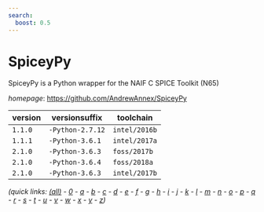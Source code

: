 ```yaml
---
search:
  boost: 0.5
---
```

# SpiceyPy

SpiceyPy is a Python wrapper for the NAIF C SPICE Toolkit (N65)

*homepage*: <https://github.com/AndrewAnnex/SpiceyPy>

version | versionsuffix | toolchain
--------|---------------|----------
``1.1.0`` | ``-Python-2.7.12`` | ``intel/2016b``
``1.1.1`` | ``-Python-3.6.1`` | ``intel/2017a``
``2.1.0`` | ``-Python-3.6.3`` | ``foss/2017b``
``2.1.0`` | ``-Python-3.6.4`` | ``foss/2018a``
``2.1.0`` | ``-Python-3.6.3`` | ``intel/2017b``


*(quick links: [(all)](../index.md) - [0](../0/index.md) - [a](../a/index.md) - [b](../b/index.md) - [c](../c/index.md) - [d](../d/index.md) - [e](../e/index.md) - [f](../f/index.md) - [g](../g/index.md) - [h](../h/index.md) - [i](../i/index.md) - [j](../j/index.md) - [k](../k/index.md) - [l](../l/index.md) - [m](../m/index.md) - [n](../n/index.md) - [o](../o/index.md) - [p](../p/index.md) - [q](../q/index.md) - [r](../r/index.md) - [s](../s/index.md) - [t](../t/index.md) - [u](../u/index.md) - [v](../v/index.md) - [w](../w/index.md) - [x](../x/index.md) - [y](../y/index.md) - [z](../z/index.md))*

